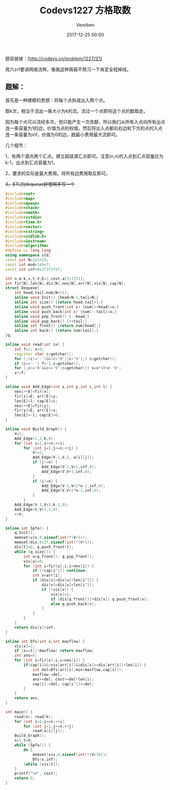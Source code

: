 ﻿---
layout: post
title: Codevs1227 方格取数
date: 2017-12-25 00:00
categories: training
tags: 网络流
img: https://vexoben.github.io/assets/images/Blog/2017-12-15-Codevs1227-方格取数.jpg
author: Vexoben
---

题目链接：[http://codevs.cn/problem/1227/][1]

周六zrf要讲网络流啊，像我这种蒟蒻不预习一下肯定全程掉线。

## **题解**：

首先是一种建模的思想：将每个点拆成出入两个点。

取k次，相当于流出一条大小为k的流。流过一个点即将这个点的数取走。

因为每个点可以流经多次，但只能产生一次贡献，所以我们从所有入点向所有出点连一条容量为1的边，价值为点的权值。然后将出入点都向右边和下方的点的入点连一条容量为inf，价值为0的边，跑最小费用最大流即可。

几个细节：

1、有两个源点两个汇点。建立超级源汇点即可。注意(n,n)的入点到汇点容量应为k-1，出点到汇点容量为1。

2、要求的实际是最大费用。将所有边费用取反即可。

~~3、STL的dequeue好慢啊手写一个~~

```cpp
#include<set>
#include<map>
#include<queue>
#include<stack>
#include<cmath>
#include<cstdio>
#include<time.h>
#include<vector>
#include<cstring>
#include<stdlib.h>
#include<iostream>
#include<algorithm>
#define LL long long
using namespace std;
const int N=1e5+10;
const int mod=1e9+7;
const int inf=0x3f3f3f3f;

int n,m,k,s,t,V,E=1,cost,a[51][51];
int fir[N],len[N],dis[N],nex[N],arr[N],vis[N],cap[N];
struct Dequeue{
	int head,tail,num[N<<1];
	inline void Init() {head=N-1,tail=N;}
	inline int size() {return head-tail+1;}
	inline void push_front(int x) {num[++head]=x;}
	inline void push_back(int x) {num[--tail]=x;}
	inline void pop_front() {--head;}
	inline void pop_back() {++tail;}
	inline int front() {return num[head];}
	inline int back() {return num[tail];}
}q;

inline void read(int &x) {
	int f=1; x=0;
	register char c=getchar();
	for (;(c!='-')&&(c<'0'||c>'9');) c=getchar();
	if (c=='-') f=-1,c=getchar();
	for (;c>='0'&&c<='9';c=getchar()) x=x*10+c-'0';
	x*=f;
}

inline void Add_Edge(int x,int y,int c,int l) {
	nex[++E]=fir[x];
	fir[x]=E; arr[E]=y;
	len[E]=l; cap[E]=c;
	nex[++E]=fir[y];
	fir[y]=E; arr[E]=x;
	len[E]=-l; cap[E]=0;
}

inline void Build_Graph() {
	V=1;
	Add_Edge(1,2,k,0);
	for (int i=1;i<=n;++i)
		for (int j=1;j<=n;++j) {
			V+=2;
			Add_Edge(V-1,V,1,-a[i][j]);
			if (j!=n) {
				Add_Edge(V-1,V+1,inf,0);
				Add_Edge(V,V+1,inf,0);
			}
			if (i!=n) {
				Add_Edge(V-1,V+2*n-1,inf,0);
				Add_Edge(V,V+2*n-1,inf,0);
			}
		}
	Add_Edge(V-1,V+1,k-1,0);
	Add_Edge(V,V+1,1,0);
	++V;
}

inline int Spfa() {
	q.Init();
	memset(vis,0,sizeof(int)*(V+5));
	memset(dis,0x3f,sizeof(int)*(V+5));
	dis[t]=0; q.push_front(t);
	while (q.size()) {
		int u=q.front(); q.pop_front();
		vis[u]=0;
		for (int i=fir[u];i;i=nex[i]) {
			if (!cap[i^1]) continue;
			int v=arr[i];
			if (dis[v]>dis[u]+len[i^1]) {
				dis[v]=dis[u]+len[i^1];
				if (!vis[v]) {
					vis[v]=1;
					if (dis[q.front()]>dis[v]) q.push_front(v);
					else q.push_back(v);
				}
			}
		}
	}
	return dis[s]<inf;
}

inline int Dfs(int x,int maxflow) {
	vis[x]=1;
	if (x==t||!maxflow) return maxflow;
	int ans=0;
	for (int i=fir[x];i;i=nex[i]) {
		if(cap[i]&&!vis[arr[i]]&&dis[x]==dis[arr[i]]+len[i]) {
			int del=Dfs(arr[i],min(maxflow,cap[i]));
			maxflow-=del;
			ans+=del; cost+=del*len[i];
			cap[i]-=del; cap[i^1]+=del;	
		}
	}
	return ans;
}

int main() {
	read(n); read(k);
	for (int i=1;i<=n;++i)
		for (int j=1;j<=n;++j)
			read(a[i][j]);
	Build_Graph();
	s=1,t=V;
	while (Spfa()) {
		do {
			memset(vis,0,sizeof(int)*(V+10));
			Dfs(s,inf);
		}while (vis[t]);
	}
	printf("%d",-cost);
	return 0;
}
```

  [1]: http://codevs.cn/problem/1227/